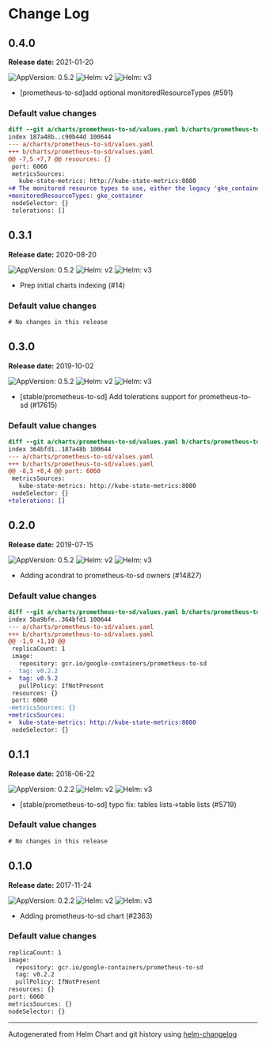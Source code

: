 # Change Log

## 0.4.0 

**Release date:** 2021-01-20

![AppVersion: 0.5.2](https://img.shields.io/static/v1?label=AppVersion&message=0.5.2&color=success&logo=)
![Helm: v2](https://img.shields.io/static/v1?label=Helm&message=v2&color=inactive&logo=helm)
![Helm: v3](https://img.shields.io/static/v1?label=Helm&message=v3&color=informational&logo=helm)


* [prometheus-to-sd]add optional monitoredResourceTypes (#591) 

### Default value changes

```diff
diff --git a/charts/prometheus-to-sd/values.yaml b/charts/prometheus-to-sd/values.yaml
index 187a48b..c90b44d 100644
--- a/charts/prometheus-to-sd/values.yaml
+++ b/charts/prometheus-to-sd/values.yaml
@@ -7,5 +7,7 @@ resources: {}
 port: 6060
 metricsSources:
   kube-state-metrics: http://kube-state-metrics:8080
+# The monitored resource types to use, either the legacy 'gke_container', or the new 'k8s'
+monitoredResourceTypes: gke_container
 nodeSelector: {}
 tolerations: []
```

## 0.3.1 

**Release date:** 2020-08-20

![AppVersion: 0.5.2](https://img.shields.io/static/v1?label=AppVersion&message=0.5.2&color=success&logo=)
![Helm: v2](https://img.shields.io/static/v1?label=Helm&message=v2&color=inactive&logo=helm)
![Helm: v3](https://img.shields.io/static/v1?label=Helm&message=v3&color=informational&logo=helm)


* Prep initial charts indexing (#14) 

### Default value changes

```diff
# No changes in this release
```

## 0.3.0 

**Release date:** 2019-10-02

![AppVersion: 0.5.2](https://img.shields.io/static/v1?label=AppVersion&message=0.5.2&color=success&logo=)
![Helm: v2](https://img.shields.io/static/v1?label=Helm&message=v2&color=inactive&logo=helm)
![Helm: v3](https://img.shields.io/static/v1?label=Helm&message=v3&color=informational&logo=helm)


* [stable/prometheus-to-sd] Add tolerations support for prometheus-to-sd (#17615) 

### Default value changes

```diff
diff --git a/charts/prometheus-to-sd/values.yaml b/charts/prometheus-to-sd/values.yaml
index 364bfd1..187a48b 100644
--- a/charts/prometheus-to-sd/values.yaml
+++ b/charts/prometheus-to-sd/values.yaml
@@ -8,3 +8,4 @@ port: 6060
 metricsSources:
   kube-state-metrics: http://kube-state-metrics:8080
 nodeSelector: {}
+tolerations: []
```

## 0.2.0 

**Release date:** 2019-07-15

![AppVersion: 0.5.2](https://img.shields.io/static/v1?label=AppVersion&message=0.5.2&color=success&logo=)
![Helm: v2](https://img.shields.io/static/v1?label=Helm&message=v2&color=inactive&logo=helm)
![Helm: v3](https://img.shields.io/static/v1?label=Helm&message=v3&color=informational&logo=helm)


* Adding acondrat to prometheus-to-sd owners (#14827) 

### Default value changes

```diff
diff --git a/charts/prometheus-to-sd/values.yaml b/charts/prometheus-to-sd/values.yaml
index 5ba9bfe..364bfd1 100644
--- a/charts/prometheus-to-sd/values.yaml
+++ b/charts/prometheus-to-sd/values.yaml
@@ -1,9 +1,10 @@
 replicaCount: 1
 image:
   repository: gcr.io/google-containers/prometheus-to-sd
-  tag: v0.2.2
+  tag: v0.5.2
   pullPolicy: IfNotPresent
 resources: {}
 port: 6060
-metricsSources: {}
+metricsSources:
+  kube-state-metrics: http://kube-state-metrics:8080
 nodeSelector: {}
```

## 0.1.1 

**Release date:** 2018-06-22

![AppVersion: 0.2.2](https://img.shields.io/static/v1?label=AppVersion&message=0.2.2&color=success&logo=)
![Helm: v2](https://img.shields.io/static/v1?label=Helm&message=v2&color=inactive&logo=helm)
![Helm: v3](https://img.shields.io/static/v1?label=Helm&message=v3&color=informational&logo=helm)


* [stable/prometheus-to-sd] typo fix: tables lists->table lists (#5719) 

### Default value changes

```diff
# No changes in this release
```

## 0.1.0 

**Release date:** 2017-11-24

![AppVersion: 0.2.2](https://img.shields.io/static/v1?label=AppVersion&message=0.2.2&color=success&logo=)
![Helm: v2](https://img.shields.io/static/v1?label=Helm&message=v2&color=inactive&logo=helm)
![Helm: v3](https://img.shields.io/static/v1?label=Helm&message=v3&color=informational&logo=helm)


* Adding prometheus-to-sd chart (#2363) 

### Default value changes

```diff
replicaCount: 1
image:
  repository: gcr.io/google-containers/prometheus-to-sd
  tag: v0.2.2
  pullPolicy: IfNotPresent
resources: {}
port: 6060
metricsSources: {}
nodeSelector: {}
```

---
Autogenerated from Helm Chart and git history using [helm-changelog](https://github.com/tropnikovvl/helm-changelog)
